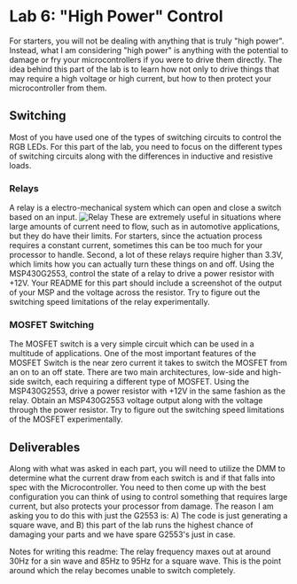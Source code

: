 # Lab 6: "High Power" Control
For starters, you will not be dealing with anything that is truly "high power". Instead, what I am considering "high power" is anything with the potential
to damage or fry your microcontrollers if you were to drive them directly. The idea behind this part of the lab is to learn how not only to drive things 
that may require a high voltage or high current, but how to then protect your microcontroller from them.

## Switching
Most of you have used one of the types of switching circuits to control the RGB LEDs. For this part of the lab, you need to focus on the different types 
of switching circuits along with the differences in inductive and resistive loads.

### Relays
A relay is a electro-mechanical system which can open and close a switch based on an input. 
![Relay](https://www.phidgets.com/docs/images/1/1d/3051_1_Relay_Diagram.jpg)
These are extremely useful in situations where large amounts of current need to flow, such as in automotive applications, but they do have their limits. 
For starters, since the actuation process requires a constant current, sometimes this can be too much for your processor to handle. Second, a lot of these
relays require higher than 3.3V, which limits how you can actually turn these things on and off. Using the MSP430G2553, control the state of a relay to 
drive a power resistor with +12V. Your README for this part should include a screenshot of the output of your MSP and the voltage across the resistor. 
Try to figure out the switching speed limitations of the relay experimentally.

### MOSFET Switching
The MOSFET switch is a very simple circuit which can be used in a multitude of applications. One of the most important features of the MOSFET Switch is 
the near zero current it takes to switch the MOSFET from an on to an off state. There are two main architectures, low-side and high-side switch, each 
requiring a different type of MOSFET. Using the MSP430G2553, drive a power resistor with +12V in the same fashion as the relay. Obtain an MSP430G2553 
voltage output along with the voltage through the power resistor. Try to figure out the switching speed limitations of the MOSFET experimentally.

## Deliverables
Along with what was asked in each part, you will need to utilize the DMM to determine what the current draw from each switch is and if that falls into 
spec with the Microcontroller. You need to then come up with the best configuration you can think of using to control something that requires large 
current, but also protects your processor from damage. The reason I am asking you to do this with just the G2553 is: A) The code is just generating a 
square wave, and B) this part of the lab runs the highest chance of damaging your parts and we have spare G2553's just in case.

Notes for writing this readme: The relay frequency maxes out at around 30Hz for a sin wave and 85Hz to 95Hz for a square wave. This is the point around 
which the relay becomes unable to switch completely.